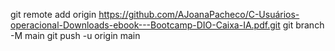 git remote add origin https://github.com/AJoanaPacheco/C-Usuários-operacional-Downloads-ebook---Bootcamp-DIO-Caixa-IA.pdf.git
 git branch -M main 
git push -u origin main
